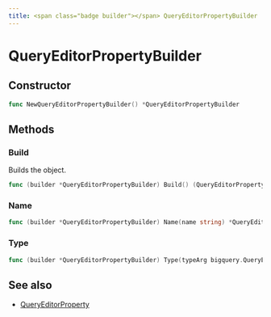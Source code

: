 ```yaml
---
title: <span class="badge builder"></span> QueryEditorPropertyBuilder
---
```

# <span class="badge builder"></span> QueryEditorPropertyBuilder

## Constructor

```go
func NewQueryEditorPropertyBuilder() *QueryEditorPropertyBuilder
```
## Methods

### <span class="badge object-method"></span> Build

Builds the object.

```go
func (builder *QueryEditorPropertyBuilder) Build() (QueryEditorProperty, error)
```

### <span class="badge object-method"></span> Name

```go
func (builder *QueryEditorPropertyBuilder) Name(name string) *QueryEditorPropertyBuilder
```

### <span class="badge object-method"></span> Type

```go
func (builder *QueryEditorPropertyBuilder) Type(typeArg bigquery.QueryEditorPropertyType) *QueryEditorPropertyBuilder
```

## See also

 * <span class="badge object-type-struct"></span> [QueryEditorProperty](./object-QueryEditorProperty.md)
